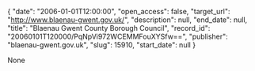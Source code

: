 {
  "date": "2006-01-01T12:00:00", 
  "open_access": false, 
  "target_url": "http://www.blaenau-gwent.gov.uk/", 
  "description": null, 
  "end_date": null, 
  "title": "Blaenau Gwent County Borough Council", 
  "record_id": "20060101T120000/PqNpVi972WCEMMFouXYSfw==", 
  "publisher": "blaenau-gwent.gov.uk", 
  "slug": 15910, 
  "start_date": null
}

None